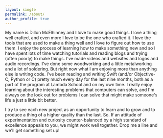 ```yaml
---
layout: single
permalink: /about/
author_profile: true
---
```


My name is Dillon McElhinney and I love to make good things. I love a thing well crafted, and even more I love to be the one who crafted it. I love the tools that are used to make a thing well and I love to figure out how to use them. I enjoy the process of learning how to make something new and so I have spent lots of time watching tutorials and reading blogs and trying (often poorly) to make things. I've made videos and websites and logos and audio recordings. I've done some woodworking and a little metalworking and a lot of soldering. But right now what I am enjoying more than anything else is writing code. I've been reading and writing Swift (and/or Objective-C, Python or C) pretty much every day for the last nine months, both as a part of the program at Lambda School and on my own time. I really enjoy learning about the interesting problems that computers can solve, and I'm always on the look out for problems I can solve that might make someone's life a just a little bit better.

I try to see each new project as an opportunity to learn and to grow and to produce a thing of a higher quality than the last. So. If an attitude of experimentation and curiosity counter-balanced by a high standard of excellence appeals to you, we might work well together. Drop me a line and we'll get something set up!
